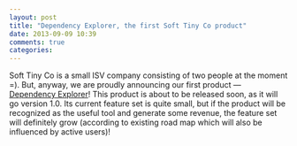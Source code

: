 ```yaml
---
layout: post
title: "Dependency Explorer, the first Soft Tiny Co product"
date: 2013-09-09 10:39
comments: true
categories:
---
```


Soft Tiny Co is a small ISV company consisting of two people at the moment =). But, anyway, we are proudly announcing our first product — [Dependency Explorer](/products/dependency-explorer)! This product is about to be released soon, as it will go version 1.0. Its current feature set is quite small, but if the product will be recognized as the useful tool and generate some revenue, the feature set will definitely grow (according to existing road map which will also be influenced by active users)!



